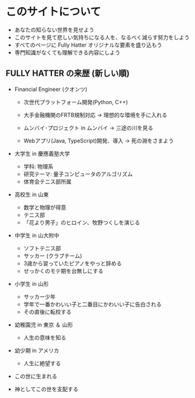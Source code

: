 
# このサイトについて
- あなたの知らない世界を見せよう
- このサイトを見て悲しい気持ちになる人を、なるべく減らす努力をしよう
- すべてのページに Fully Hatter オリジナルな要素を盛り込もう
- 専門知識がなくても理解できる内容にしよう


## FULLY HATTER の来歴 (新しい順)
- Financial Engineer (クオンツ)
    - 次世代プラットフォーム開発(Python, C++)
    - 大手金融機関のFRTB規制対応
    → 理想的な環境を手に入れる

    - ムンバイ･プロジェクト in ムンバイ
    → 三途の川を見る

    - Webアプリ(Java, TypeScript)開発、導入
    → 死の淵をさまよう

- 大学生 in 慶應義塾大学
    - 学科: 物理系
    - 研究テーマ: 量子コンピュータのアルゴリズム
    - 体育会テニス部所属

- 高校生 in 山東
    - 数学と物理が得意
    - テニス部
    - 「花より男子」のヒロイン、牧野つくしを演じる

- 中学生 in 山大附中
    - ソフトテニス部
    - サッカー (クラブチーム)
    - 3歳から習っていたピアノをやっと辞める
    - せっかくのモテ期を台無しにする

- 小学生 in 山形
    - サッカー少年
    - 学年で一番かわいい子と二番目にかわいい子に告白される
    - その直後に転校する

- 幼稚園児 in 東京 ＆ 山形
    - 人生の意味を知る

- 幼少期 in アメリカ
    - 人生に絶望する

- この世に生まれる

- 神としてこの世を支配する
